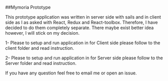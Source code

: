 ##Mymoria Prototype

This prototype application was written in server side with 
 sails and in client side as I as asked with React, Redux and React-toolbox. 
 Therefore, I have decided to do them completely separate. There maybe exist better 
 idea however, I will stick on my decision. 
 
 1- Please to setup and run application in for Client side please follow to the client folder and read instruction. 
  
 2- Please to setup and run application in for Server side please follow to the Server folder and read instruction. 

If you have any question feel free to email me or open an issue.

